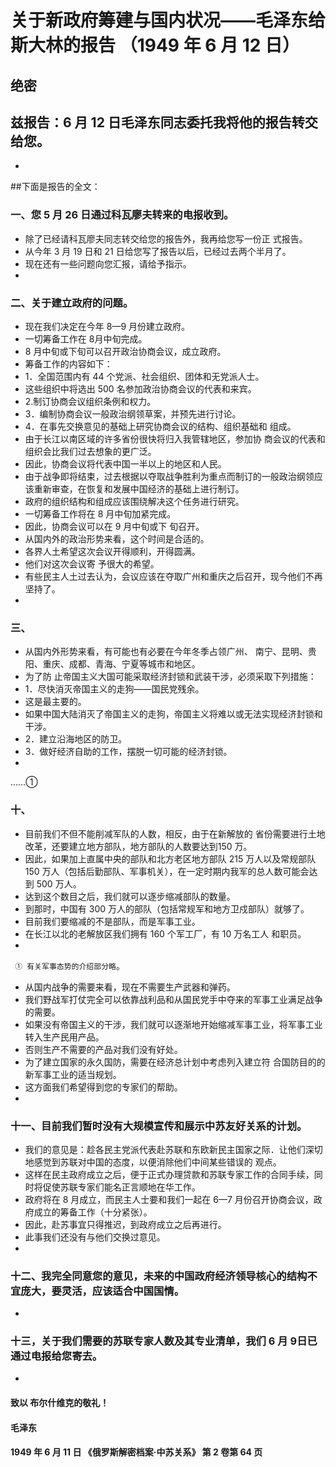 # 关于新政府筹建与国内状况——毛泽东给斯大林的报告 （1949 年 6 月 12 日）
## 绝密
## 兹报告：6 月 12 日毛泽东同志委托我将他的报告转交给您。
- 
##下面是报告的全文：
### 一、您 5 月 26 日通过科瓦廖夫转来的电报收到。
- 除了已经请科瓦廖夫同志转交给您的报告外，我再给您写一份正 式报告。
- 从今年 3 月 19 日和 21 日给您写了报告以后，已经过去两个半月了。
- 现在还有一些问题向您汇报，请给予指示。
- 
### 二、关于建立政府的问题。
- 现在我们决定在今年 8—9 月份建立政府。
- 一切筹备工作在 8月中旬完成。
- 8 月中旬或下旬可以召开政治协商会议，成立政府。
- 筹备工作的内容如下：
- 1．全国范围内有 44 个党派、社会组织、团体和无党派人士。
- 这些组织中将选出 500 名参加政治协商会议的代表和来宾。
-  2.制订协商会议组织条例和权力。
-  3．编制协商会议一般政治纲领草案，并预先进行讨论。
-  4．在事先交换意见的基础上研究协商会议的结构、组织基础和 组成。
- 由于长江以南区域的许多省份很快将归入我管辖地区，参加协 商会议的代表和组织会比我们过去想象的更广泛。
- 因此，协商会议将代表中国一半以上的地区和人民。
-  由于战争即将结束，过去根据以夺取战争胜利为重点而制订的一般政治纲领应该重新审查，在恢复和发展中国经济的基础上进行制订。
-  政府的组织结构和组成应该围绕解决这个任务进行研究。
- 一切筹备工作将在 8 月中旬加紧完成。
- 因此，协商会议可以在 9 月中旬或下 旬召开。
- 从国内外的政治形势来看，这个时间是合适的。
-  各界人土希望这次会议开得顺利，开得圆满。
- 他们对这次会议寄 予很大的希望。
- 有些民主人土过去认为，会议应该在夺取广州和重庆之后召开，现今他们不再坚持了。
- 
### 三、
- 从国内外形势来看，有可能也有必要在今年冬季占领广州、 南宁、昆明、贵阳、重庆、成都、青海、宁夏等城市和地区。
- 为了防 止帝国主义大国可能采取经济封锁和武装干涉，必须采取下列措施：
- 1．尽快消灭帝国主义的走狗——国民党残余。
- 这是最主要的。
- 如果中国大陆消灭了帝国主义的走狗，帝国主义将难以或无法实现经济封锁和干涉。
-  2．建立沿海地区的防卫。
-  3．做好经济自助的工作，摆脱一切可能的经济封锁。
- 
 ……①
### 十、
- 目前我们不但不能削减军队的人数，相反，由于在新解放的 省份需要进行土地改革，还要建立地方部队，地方部队的人数要达到150 万。
-  因此，如果加上直属中央的部队和北方老区地方部队 215 万人以及常规部队 150 万人（包括后勤部队、军事机关），在一定时期内我军的总人数可能会达到 500 万人。
- 达到这个数目之后，我们就可以逐步缩减部队的数量。
- 到那时，中国有 300 万人的部队（包括常规军和地方卫戍部队）就够了。
-  目前我们要缩减的不是部队，而是军事工业。
-  在长江以北的老解放区我们拥有 160 个军工厂，有 10 万名工人 和职员。
- 
` ① 有关军事态势的介绍部分略`。
- 从国内战争的需要来看，现在不需要生产武器和弹药。
- 我们野战军打仗完全可以依靠战利品和从国民党手中夺来的军事工业满足战争 的需要。
- 如果没有帝国主义的干涉，我们就可以逐渐地开始缩减军事工业，将军事工业转入生产民用产品。
- 否则生产不需要的产品对我们没有好处。
-  为了建立国家的永久国防，需要在经济总计划中考虑列入建立符 合国防目的的新军事工业的适当规划。
- 这方面我们希望得到您的专家们的帮助。
- 
### 十一、目前我们暂时没有大规模宣传和展示中苏友好关系的计划。
- 我们的意见是：趁各民主党派代表赴苏联和东欧新民主国家之际．让他们深切地感觉到苏联对中国的态度，以便消除他们中间某些错误的 观点。
-  这样在民主政府成立之后，便于正式办理贷款和苏联专家工作的合同手续，同时将促使苏联专家们能名正言顺地在华工作。
-  政府将在 8 月成立，而民主人士要和我们一起在 6—7 月份召开协商会议，政府成立的筹备工作（十分紧张）。
- 因此，赴苏事宜只得推迟，到政府成立之后再进行。
- 此事我们还没有与他们交换过意见。
- 
### 十二、我完全同意您的意见，未来的中国政府经济领导核心的结构不宜庞大，要灵活，应该适合中国国情。
- 
### 十三，关于我们需要的苏联专家人数及其专业清单，我们 6 月 9日已通过电报给您寄去。
- 
#### 致以 布尔什维克的敬礼！
#### 毛泽东 
#### 1949 年 6 月 11 日 《俄罗斯解密档案·中苏关系》 第 2 卷第 64 页
